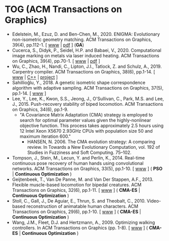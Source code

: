 # TOG (ACM Transactions on Graphics)

* Edelstein, M., Ezuz, D. and Ben-Chen, M., 2020. ENIGMA: Evolutionary non-isometric geometry matching. ACM Transactions on Graphics, 39(4), pp.112-1. [ [www](https://dl.acm.org/doi/abs/10.1145/3386569.3392447) | [pdf](https://dl.acm.org/doi/pdf/10.1145/3386569.3392447) ] (**GA**)
* Cucerca, S., Didyk, P., Seidel, H.P. and Babaei, V., 2020. Computational image marking on metals via laser induced heating. ACM Transactions on Graphics, 39(4), pp.70-1. [ [www](https://dl.acm.org/doi/abs/10.1145/3386569.3392423) | [pdf](https://dl.acm.org/doi/pdf/10.1145/3386569.3392423) ]
* Wu, C., Zhao, H., Nandi, C., Lipton, J.I., Tatlock, Z. and Schulz, A., 2019. Carpentry compiler. ACM Transactions on Graphics, 38(6), pp.1-14. [ [www](https://dl.acm.org/doi/abs/10.1145/3355089.3356518) | [C++](https://github.com/helm-compiler/carpentry-compiler) | [project](https://grail.cs.washington.edu/projects/carpentrycompiler/) ]
* Sahillioğlu, Y., 2018. A genetic isometric shape correspondence algorithm with adaptive sampling. ACM Transactions on Graphics, 37(5), pp.1-14. [ [www](https://dl.acm.org/doi/abs/10.1145/3243593) ]
* Lee, Y., Lee, K., Kwon, S.S., Jeong, J., O'Sullivan, C., Park, M.S. and Lee, J., 2015. Push-recovery stability of biped locomotion. ACM Transactions on Graphics, 34(6), pp.1-9.
  * "A Covariance Matrix Adaptation (CMA) strategy is employed to search for optimal parameter values given the highly-nonlinear objective function. This process takes approximately 2.5 hours using 12 Intel Xeon X5670 2.93GHz CPUs with population size 50 and maximum iteration 600."
    * HANSEN, N. 2006. The CMA evolution strategy: A comparing review. In Towards a New Evolutionary Computation, vol. 192 of Studies in Fuzziness and Soft Computing. 75–102.
* Tompson, J., Stein, M., Lecun, Y. and Perlin, K., 2014. Real-time continuous pose recovery of human hands using convolutional networks. ACM Transactions on Graphics, 33(5), pp.1-10. [ [www](https://dl.acm.org/doi/abs/10.1145/2629500) ] (  **PSO** | **Continuous Optimization** )
* Geijtenbeek, T., Van De Panne, M. and Van Der Stappen, A.F., 2013. Flexible muscle-based locomotion for bipedal creatures. ACM Transactions on Graphics, 32(6), pp.1-11. [ [www](https://dl.acm.org/doi/abs/10.1145/2508363.2508399) ] ( **CMA-ES** | **Continuous Optimization** )
* Stoll, C., Gall, J., De Aguiar, E., Thrun, S. and Theobalt, C., 2010. Video-based reconstruction of animatable human characters. ACM Transactions on Graphics, 29(6), pp.1-10. [ [www](https://dl.acm.org/doi/abs/10.1145/1882261.1866161) ] ( **CMA-ES** | **Continuous Optimization** )
* Wang, J.M., Fleet, D.J. and Hertzmann, A., 2009. Optimizing walking controllers. In ACM Transactions on Graphics (pp. 1-8). [ [www]() ] ( **CMA-ES** | **Continuous Optimization** )
